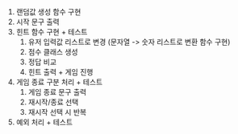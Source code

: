 1. 랜덤값 생성 함수 구현
2. 시작 문구 출력
3. 힌트 함수 구현 + 테스트
   1. 유저 입력값 리스트로 변경 (문자열 -> 숫자 리스트로 변환 함수 구현)
   2. 점수 클래스 생성
   3. 정답 비교
   4. 힌트 출력 + 게임 진행
4. 게임 종료 구분 처리 + 테스트
   1. 게임 종료 문구 출력
   2. 재시작/종료 선택
   3. 재시작 선택 시 반복
5. 예외 처리 + 테스트
